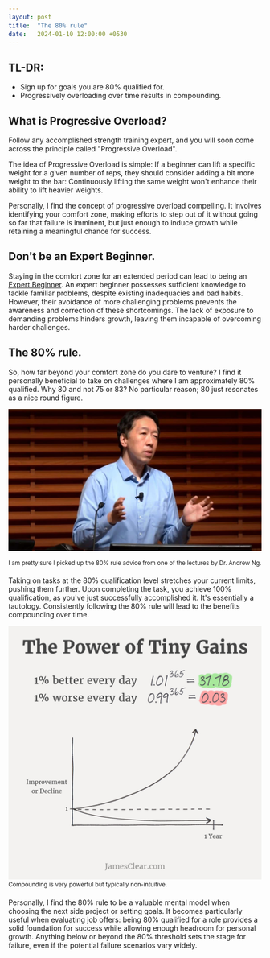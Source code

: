 ```yaml
---
layout: post
title:  "The 80% rule"
date:   2024-01-10 12:00:00 +0530
---
```


## TL-DR:
* Sign up for goals you are 80% qualified for.
* Progressively overloading over time results in compounding.


## What is Progressive Overload?
Follow any accomplished strength training expert, and you will soon come across the principle called "Progressive Overload".

The idea of Progressive Overload is simple: If a beginner can lift a specific weight for a given number of reps, they should consider adding a bit more weight to the bar: Continuously lifting the same weight won't enhance their ability to lift heavier weights.

Personally, I find the concept of progressive overload compelling. It involves identifying your comfort zone, making efforts to step out of it without going so far that failure is imminent, but just enough to induce growth while retaining a meaningful chance for success.


## Don't be an Expert Beginner.
Staying in the comfort zone for an extended period can lead to being an [Expert Beginner](https://daedtech.com/how-developers-stop-learning-rise-of-the-expert-beginner/). An expert beginner possesses sufficient knowledge to tackle familiar problems, despite existing inadequacies and bad habits. However, their avoidance of more challenging problems prevents the awareness and correction of these shortcomings. The lack of exposure to demanding problems hinders growth, leaving them incapable of overcoming harder challenges.


## The 80% rule.
So, how far beyond your comfort zone do you dare to venture? I find it personally beneficial to take on challenges where I am approximately 80% qualified. Why 80 and not 75 or 83? No particular reason; 80 just resonates as a nice round figure.


![](/assets/2024-01-13/dr-andrew-ng.jpeg) 

<sup>I am pretty sure I picked up the 80% rule advice from one of the lectures by Dr. Andrew Ng. </sup>

Taking on tasks at the 80% qualification level stretches your current limits, pushing them further. Upon completing the task, you achieve 100% qualification, as you've just successfully accomplished it. It's essentially a tautology. Consistently following the 80% rule will lead to the benefits compounding over time. 

![](/assets/2024-01-13/tiny-gains-graph.jpg)
<sup>Compounding is very powerful but typically non-intuitive.</sup>

Personally, I find the 80% rule to be a valuable mental model when choosing the next side project or setting goals. It becomes particularly useful when evaluating job offers: being 80% qualified for a role provides a solid foundation for success while allowing enough headroom for personal growth. Anything below or beyond the 80% threshold sets the stage for failure, even if the potential failure scenarios vary widely.